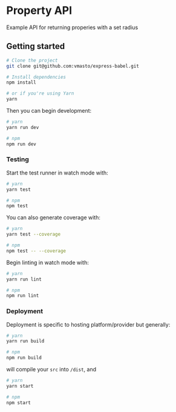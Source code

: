 # Property API

Example API for returning properies with a set radius

## Getting started

```sh
# Clone the project
git clone git@github.com:vmasto/express-babel.git

# Install dependencies
npm install

# or if you're using Yarn
yarn
```
Then you can begin development:

```sh
# yarn
yarn run dev

# npm
npm run dev
```


### Testing

Start the test runner in watch mode with:

```sh
# yarn
yarn test

# npm
npm test
```

You can also generate coverage with:

```sh
# yarn
yarn test --coverage

# npm
npm test -- --coverage
```


Begin linting in watch mode with:

```sh
# yarn
yarn run lint

# npm
npm run lint
```

### Deployment

Deployment is specific to hosting platform/provider but generally:

```sh
# yarn
yarn run build

# npm
npm run build
```

will compile your `src` into `/dist`, and 

```sh
# yarn
yarn start

# npm
npm start
```

